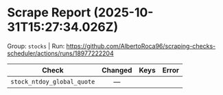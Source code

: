 # Scrape Report (2025-10-31T15:27:34.026Z)

Group: `stocks`  |  Run: https://github.com/AlbertoRoca96/scraping-checks-scheduler/actions/runs/18977222204

| Check | Changed | Keys | Error |
|---|:---:|:--|:--|
| `stock_ntdoy_global_quote` | — |  |  |
